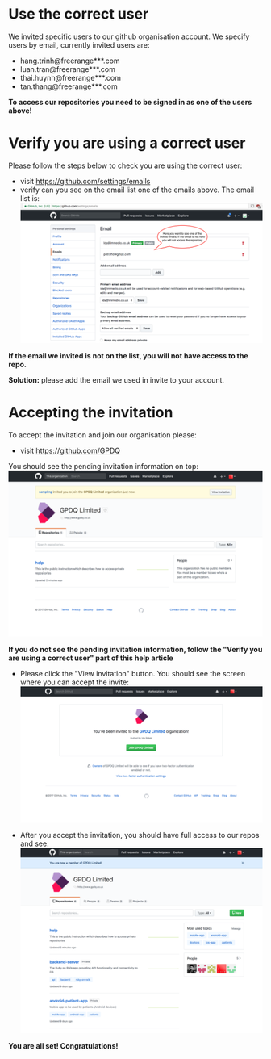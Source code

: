 # Use the correct user

We invited specific users to our github organisation account. We specify users by email, currently invited users are: 
* hang.trinh@freerange***.com
* luan.tran@freerange***.com
* thai.huynh@freerange***.com
* tan.thang@freerange***.com

**To access our repositories you need to be signed in as one of the users above!**

# Verify you are using a correct user

Please follow the steps below to check you are using the correct user:
* visit https://github.com/settings/emails
* verify can you see on the email list one of the emails above. The email list is:
![](https://github.com/GPDQ/help/blob/master/Screen%20Shot%202017-10-04%20at%2010.25.08.png)

**If the email we invited is not on the list, you will not have access to the repo.**

**Solution:** please add the email we used in invite to your account.

# Accepting the invitation

To accept the invitation and join our organisation please:
* visit https://github.com/GPDQ

You should see the pending invitation information on top:
![](https://github.com/GPDQ/help/blob/master/2017-10-04.png)

**If you do not see the pending invitation information, follow the "Verify you are using a correct user" part of this help article**

* Please click the "View invitation" button. You should see the screen where you can accept the invite:
![](https://github.com/GPDQ/help/blob/master/2017-10-04%20(1).png)

* After you accept the invitation, you should have full access to our repos and see:
![](https://github.com/GPDQ/help/blob/master/2017-10-04%20(2).png)

**You are all set! Congratulations!**

